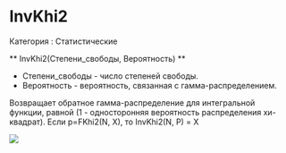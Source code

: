 ﻿
# InvKhi2

Категория : Статистические

** InvKhi2(Степени_свободы, Вероятность) **

* Степени_свободы - число степеней свободы.
* Вероятность - вероятность, связанная с гамма-распределением.

Возвращает обратное гамма-распределение для интегральной функции, равной (1 - односторонняя вероятность распределения хи-квадрат). Если p=FKhi2(N, X), то InvKhi2(N, P) = X

![](/mediatag>Статистические)

